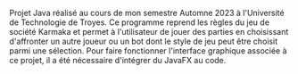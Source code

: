 Projet Java réalisé au cours de mon semestre Automne 2023 à l'Université de Technologie de Troyes. 
Ce programme reprend les règles du jeu de société Karmaka et permet à l'utilisateur de jouer des parties en choisissant d'affronter un autre joueur ou un bot dont le style de jeu peut être choisit parmi une sélection. 
Pour faire fonctionner l'interface graphique associée à ce projet, il a été nécessaire d'intégrer du JavaFX au code.
